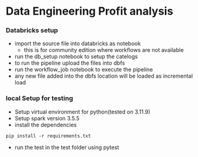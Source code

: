 # Data Engineering Profit analysis

### Databricks setup

- import the source file into databricks as notebook
  - this is for community edition where workflows are not available
- run the db_setup notebook to setup the catelogs
- to run the pipeline upload the files into dbfs
- run the workflow_job notebook to execute the pipeline
- any new file added into the dbfs location will be loaded as incremental load


###  local Setup for testing

- Setup virtual environment for python(tested on 3.11.9)
- Setup spark version 3.5.5
- install the dependencies
```shell
pip install -r requirements.txt
```
- run the test in the test folder using pytest
